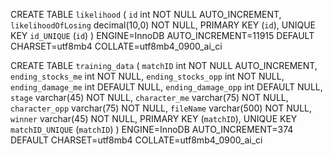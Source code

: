 CREATE TABLE `likelihood` (
  `id` int NOT NULL AUTO_INCREMENT,
  `likelihoodOfLosing` decimal(10,0) NOT NULL,
  PRIMARY KEY (`id`),
  UNIQUE KEY `id_UNIQUE` (`id`)
) ENGINE=InnoDB AUTO_INCREMENT=11915 DEFAULT CHARSET=utf8mb4 COLLATE=utf8mb4_0900_ai_ci


CREATE TABLE `training_data` (
  `matchID` int NOT NULL AUTO_INCREMENT,
  `ending_stocks_me` int NOT NULL,
  `ending_stocks_opp` int NOT NULL,
  `ending_damage_me` int DEFAULT NULL,
  `ending_damage_opp` int DEFAULT NULL,
  `stage` varchar(45) NOT NULL,
  `character_me` varchar(75) NOT NULL,
  `character_opp` varchar(75) NOT NULL,
  `fileName` varchar(500) NOT NULL,
  `winner` varchar(45) NOT NULL,
  PRIMARY KEY (`matchID`),
  UNIQUE KEY `matchID_UNIQUE` (`matchID`)
) ENGINE=InnoDB AUTO_INCREMENT=374 DEFAULT CHARSET=utf8mb4 COLLATE=utf8mb4_0900_ai_ci

